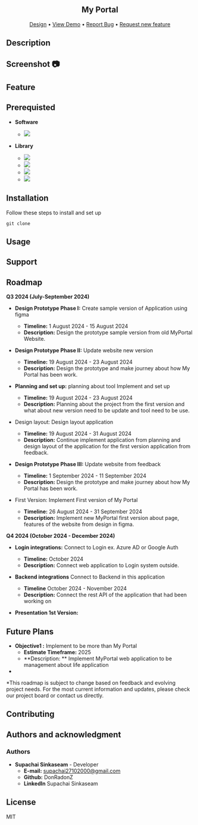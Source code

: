 <div align="center">

<h2>My Portal</h2>

</div>

<div align="center">
<a href="https://www.figma.com/design/iNF0koPxD4OdGFXsrpgQXd/KMUTT-Portal?node-id=0-1&t=djsWuCdrAWskKR3k-1">Design</a>
•
<a href="">View Demo</a>
•
<a href="">Report Bug</a>
•
<a href="">Request new feature</a>

</div>




<!-- ## Getting started

To make it easy for you to get started with GitLab, here's a list of recommended next steps.

Already a pro? Just edit this README.md and make it your own. Want to make it easy? [Use the template at the bottom](#editing-this-readme)!

## Add your files

- [ ] [Create](https://docs.gitlab.com/ee/user/project/repository/web_editor.html#create-a-file) or [upload](https://docs.gitlab.com/ee/user/project/repository/web_editor.html#upload-a-file) files
- [ ] [Add files using the command line](https://docs.gitlab.com/ee/gitlab-basics/add-file.html#add-a-file-using-the-command-line) or push an existing Git repository with the following command:

```
cd existing_repo
git remote add origin https://gitlab.com/supachai27102000/kmutt-portal.git
git branch -M main
git push -uf origin main
```

## Integrate with your tools

- [ ] [Set up project integrations](https://gitlab.com/supachai27102000/kmutt-portal/-/settings/integrations)

## Collaborate with your team

- [ ] [Invite team members and collaborators](https://docs.gitlab.com/ee/user/project/members/)
- [ ] [Create a new merge request](https://docs.gitlab.com/ee/user/project/merge_requests/creating_merge_requests.html)
- [ ] [Automatically close issues from merge requests](https://docs.gitlab.com/ee/user/project/issues/managing_issues.html#closing-issues-automatically)
- [ ] [Enable merge request approvals](https://docs.gitlab.com/ee/user/project/merge_requests/approvals/)
- [ ] [Set auto-merge](https://docs.gitlab.com/ee/user/project/merge_requests/merge_when_pipeline_succeeds.html)

## Test and Deploy

Use the built-in continuous integration in GitLab.

- [ ] [Get started with GitLab CI/CD](https://docs.gitlab.com/ee/ci/quick_start/index.html)
- [ ] [Analyze your code for known vulnerabilities with Static Application Security Testing (SAST)](https://docs.gitlab.com/ee/user/application_security/sast/)
- [ ] [Deploy to Kubernetes, Amazon EC2, or Amazon ECS using Auto Deploy](https://docs.gitlab.com/ee/topics/autodevops/requirements.html)
- [ ] [Use pull-based deployments for improved Kubernetes management](https://docs.gitlab.com/ee/user/clusters/agent/)
- [ ] [Set up protected environments](https://docs.gitlab.com/ee/ci/environments/protected_environments.html)

*** -->


## Description
<!-- Let people know what your project can do specifically. Provide context and add a link to any reference visitors might be unfamiliar with. A list of Features or a Background subsection can also be added here. If there are alternatives to your project, this is a good place to list differentiating factors. -->

<!-- ## Badges -->
<!-- On some READMEs, you may see small images that convey metadata, such as whether or not all the tests are passing for the project. You can use Shields to add some to your README. Many services also have instructions for adding a badge. -->

## Screenshot 📷


## Feature

## Prerequisted

* **Software**
    * <img src="https://img.shields.io/badge/React-20232A?style=for-the-badge&logo=react&logoColor=61DAFB"/>

* **Library**
    * <img src="https://img.shields.io/badge/React_Router-CA4245?style=for-the-badge&logo=react-router&logoColor=white" />
    * <img src="https://img.shields.io/badge/styled--components-DB7093?style=for-the-badge&logo=styled-components&logoColor=white"> 
    * <img src="https://img.shields.io/badge/React_Query-FF4154?style=for-the-badge&logo=ReactQuery&logoColor=white" />
    * <img src="https://img.shields.io/badge/axios-671ddf?&style=for-the-badge&logo=axios&logoColor=white"/>


## Installation
<!-- Within a particular ecosystem, there may be a common way of installing things, such as using Yarn, NuGet, or Homebrew. However, consider the possibility that whoever is reading your README is a novice and would like more guidance. Listing specific steps helps remove ambiguity and gets people to using your project as quickly as possible. If it only runs in a specific context like a particular programming language version or operating system or has dependencies that have to be installed manually, also add a Requirements subsection. -->
Follow these steps to install and set up

```
git clone 
```



## Usage
<!-- Use examples liberally, and show the expected output if you can. It's helpful to have inline the smallest example of usage that you can demonstrate, while providing links to more sophisticated examples if they are too long to reasonably include in the README. -->

## Support
<!-- Tell people where they can go to for help. It can be any combination of an issue tracker, a chat room, an email address, etc. -->

## Roadmap

**Q3 2024 (July-September 2024)**
* **Design Prototype Phase I:** Create sample version of Application using figma
    *   **Timeline:** 1 August 2024 - 15 August 2024
    *   **Description:** Design the prototype sample version from old MyPortal Website.


* **Design Prototype Phase II:** Update website new version 
    *   **Timeline:** 19 August 2024 - 23 August 2024
    *   **Description:** Design the prototype and make journey about how My Portal has been work.

* **Planning and set up:** planning about tool Implement and set up
    * **Timeline:** 19 August 2024 - 23 August 2024
    * **Description:** Planning about the project from the first version and what about new version need to be update and tool need to be use.

* Design layout: Design layout application
    * **Timeline:** 19 August 2024 - 31 August 2024
    * **Description:** Continue implement application from planning and design layout of the application for the first version application from feedback.

* **Design Prototype Phase III:** Update website from feedback
    *   **Timeline:** 1 September 2024 - 11 September 2024
    *   **Description:** Design the prototype and make journey about how My Portal has been work.

* First Version: Implement First version of My Portal
    * **Timeline:** 26 August 2024 - 31 September 2024
    * **Description:** Implement new MyPortal first version about page, features of the website from design in figma.

**Q4 2024 (October 2024 - December 2024)**

* **Login integrations:** Connect to Login ex. Azure AD or Google Auth
    * **Timeline:** October 2024
    * **Description:** Connect web application to Login system outside.

* **Backend integrations** Connect to Backend in this application
    * **Timeline** October 2024 - November 2024
    * **Description:** Connect the rest API of the application that had been working on

* **Presentation 1st Version:** 






## Future Plans
* **Objective1 :** Implement to be more than My Portal
    * **Estimate Timeframe:** 2025
    * **Description: ** Implement MyPortal web application to be management about life application
* 

*This roadmap is subject to change based on feedback and evolving project needs. For the most current information and updates, please check our project board or contact us directly.

## Contributing
<!-- State if you are open to contributions and what your requirements are for accepting them.

For people who want to make changes to your project, it's helpful to have some documentation on how to get started. Perhaps there is a script that they should run or some environment variables that they need to set. Make these steps explicit. These instructions could also be useful to your future self.

You can also document commands to lint the code or run tests. These steps help to ensure high code quality and reduce the likelihood that the changes inadvertently break something. Having instructions for running tests is especially helpful if it requires external setup, such as starting a Selenium server for testing in a browser. -->

## Authors and acknowledgment

### Authors
* **Supachai Sinkaseam** - Developer
    * **E-mail:** supachai27102000@gmail.com
    * **Github:** DonRadonZ
    * **LinkedIn** Supachai Sinkaseam


## License
MIT

<!-- ## Project status
If you have run out of energy or time for your project, put a note at the top of the README saying that development has slowed down or stopped completely. Someone may choose to fork your project or volunteer to step in as a maintainer or owner, allowing your project to keep going. You can also make an explicit request for maintainers. -->

